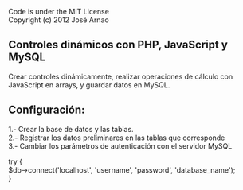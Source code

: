 Code is under the MIT License<br />
Copyright (c) 2012 José Arnao

Controles dinámicos con PHP, JavaScript y MySQL
-----------------------------------------------

Crear controles dinámicamente, realizar operaciones de cálculo con JavaScript en arrays, y guardar datos en MySQL.

Configuración:
--------------
1.- Crear la base de datos y las tablas.<br />
2.- Registrar los datos preliminares en las tablas que corresponde<br />
3.- Cambiar los parámetros de autenticación con el servidor MySQL<br />

try {<br />
    $db->connect('localhost', 'username', 'password', 'database_name');<br />
} <br />
